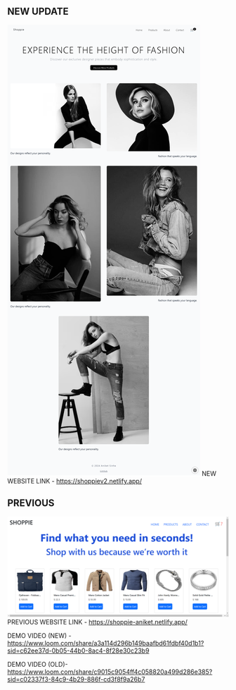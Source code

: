 ## NEW UPDATE

![alt text](image-2.png)
NEW WEBSITE LINK - https://shoppiev2.netlify.app/

## PREVIOUS

![alt text](image-1.png)
PREVIOUS WEBSITE LINK - https://shoppie-aniket.netlify.app/

DEMO VIDEO (NEW) - https://www.loom.com/share/a3a114d296b149baafbd61fdbf40d1b1?sid=c62ee37d-0b05-44b0-8ac4-8f28e30c23b9

DEMO VIDEO (OLD)- https://www.loom.com/share/c9015c9054ff4c058820a499d286e385?sid=c02337f3-84c9-4b29-886f-cd3f8f9a26b7
